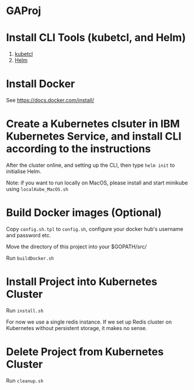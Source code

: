 # GAProj

Install CLI Tools (kubetcl, and Helm)
======
1. [kubetcl](https://kubernetes.io/docs/tasks/tools/install-kubectl/#install-with-homebrew-on-macos)
2. [Helm](https://helm.sh/docs/using_helm/#installing-helm)


Install Docker
======
See https://docs.docker.com/install/

Create a Kubernetes clsuter in IBM Kubernetes Service, and install CLI according to the instructions
======
After the cluster online, and setting up the CLI, then type `helm init` to initialise Helm.

Note: if you want to run locally on MacOS, please install and start minikube using `localKube_MacOS.sh`



Build Docker images (Optional)
======
Copy `config.sh.tpl` to `config.sh`, configure your docker hub's username and password etc.

Move the directory of this project into your $GOPATH/src/

Run `buildDocker.sh`



Install Project into Kubernetes Cluster
======
Run `install.sh`

For now we use a single redis instance. If we set up Redis cluster on Kubernetes without persistent storage, it makes no sense.

<!-- Configure Redis Cluster
----
Then type `kubectl get pod`, you will see:

        NAME                             READY     STATUS              RESTARTS   AGE
        redis-cluster-788d7c769c-64p45   0/1       Running             0          26s
        redis-cluster-788d7c769c-bp7ql   0/1       ContainerCreating   0          26s
        redis-cluster-788d7c769c-d7hqn   0/1       Running             0          26s
        redis-cluster-788d7c769c-jr8rm   0/1       ContainerCreating   0          26s
        redis-cluster-788d7c769c-rgzsp   0/1       Running             0          26s
        redis-cluster-788d7c769c-x6fq6   0/1       ContainerCreating   0          26s
        ......

Wait all redis container online, then type 

`kubectl exec -it $(kubectl get pods | grep -m1 redis | awk ' { print $1 } ') -- redis-cli --cluster create --cluster-replicas 1 $(kubectl get pods -l app=redis-cluster -o jsonpath='{range.items[*]}{.status.podIP}:6379 ')` 

to set up the redis cluster.

By default, there will be 3 master nodes, and 3 slave nodes.

Exported service url is `redis-cluster.default.svc.cluster.local:6379` -->

Delete Project from Kubernetes Cluster
======
Run `cleanup.sh`
